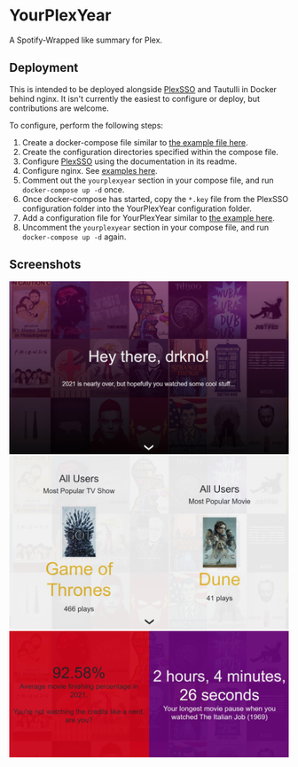 # YourPlexYear

A Spotify-Wrapped like summary for Plex.

## Deployment

This is intended to be deployed alongside [PlexSSO](https://github.com/drkno/PlexSSOv2) and Tautulli in Docker behind nginx. It isn't currently the easiest to configure or deploy, but contributions are welcome.

To configure, perform the following steps:

1. Create a docker-compose file similar to [the example file here](./example/docker-compose.yml).
2. Create the configuration directories specified within the compose file.
3. Configure [PlexSSO](https://github.com/drkno/PlexSSOv2) using the documentation in its readme.
4. Configure nginx. See [examples here](https://github.com/drkno/media-scripts).
5. Comment out the `yourplexyear` section in your compose file, and run `docker-compose up -d` once.
6. Once docker-compose has started, copy the `*.key` file from the PlexSSO configuration folder into the YourPlexYear configuration folder.
7. Add a configuration file for YourPlexYear similar to [the example here](./example/config.json).
8. Uncomment the `yourplexyear` section in your compose file, and run `docker-compose up -d` again.

## Screenshots

![Intro Page](./example/screenshots/1.jpg)
![Plex Overview](./example/screenshots/2.jpg)
![Summary Stats](./example/screenshots/3.jpg)
